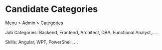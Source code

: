 Candidate Categories
====================

Menu > Admin > Categories

Job Categories: Backend, Frontend, Architect, DBA, Functional Analyst, ...

Skills: Angular, WPF, PowerShell, ...

